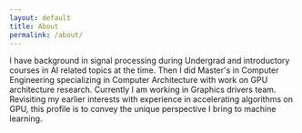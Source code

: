 ```yaml
---
layout: default
title: About
permalink: /about/
---
```


I have background in signal processing during Undergrad and introductory 
courses in AI related topics at the time. 
Then I did Master's in Computer Engineering specializing in Computer
Architecture with work on GPU architecture research. Currently I am working in
Graphics drivers team. Revisiting my earlier interests
with experience in accelerating algorithms on GPU, this profile is to convey
the unique perspective I bring to machine learning.

<!--
###Courses - The Learning Curve

1. Machine Learning 
    * [Coursera - Machine Learning](https://www.coursera.org/account/accomplishments/records/LPYZASXQU55T)
    * [Applied Machine Learning](http://cs5785-cornell-tech.github.io/) - [Coursework](https://github.com/kulinseth/modern-analytics)
    * [Andrew Ng's](http://cs229.stanford.edu/)- ML Video lectures 
    * [Oxford ML- Deep learning Course](https://www.cs.ox.ac.uk/people/nando.defreitas/machinelearning/)
2. Linear Algebra
    * Linear dynamical systems
    * Strang's videos & book

###Projects - 
* Nyaya - Low level GPU programming for ML
* Cutensor - tensor operations

You can find all the details at
{% include icon-github.html username="kulinseth" %}
-->
